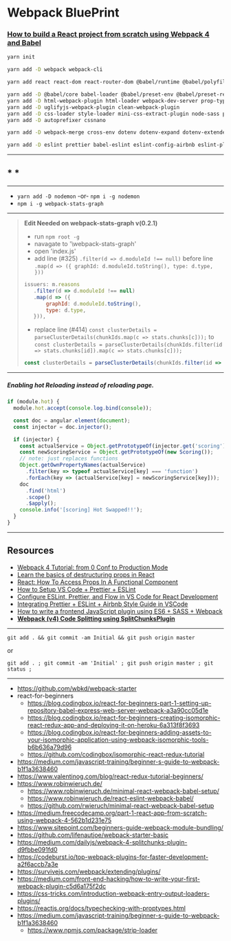 # Webpack BluePrint

### [How to build a React project from scratch using Webpack 4 and Babel](https://hackernoon.com/how-to-build-a-react-project-from-scratch-using-webpack-4-and-babel-56d4a26afd32)

```bash
yarn init
```

```bash
yarn add -D webpack webpack-cli
```

```bash
yarn add react react-dom react-router-dom @babel/runtime @babel/polyfill numeral
```

```bash
yarn add -D @babel/core babel-loader @babel/preset-env @babel/preset-react @babel/plugin-transform-runtime
yarn add -D html-webpack-plugin html-loader webpack-dev-server prop-types
yarn add -D uglifyjs-webpack-plugin clean-webpack-plugin
yarn add -D css-loader style-loader mini-css-extract-plugin node-sass postcss-loader sass-loader
yarn add -D autoprefixer cssnano
```

```bash
yarn add -D webpack-merge cross-env dotenv dotenv-expand dotenv-extended fs.extra yargs config
```

```bash
yarn add -D eslint prettier babel-eslint eslint-config-airbnb eslint-plugin-import eslint-plugin-jsx-a11y eslint-plugin-react prettier-eslint eslint-config-prettier eslint-plugin-prettier
```

---

## \* \*

---

- `yarn add -D nodemon` -or- `npm i -g nodemon`
- `npm i -g webpack-stats-graph`

---

> **Edit Needed on webpack-stats-graph v(0.2.1)**
>
> - run `npm root -g`
> - navagate to '\webpack-stats-graph\'
> - open 'index.js'
> - add line (#325) `.filter(d => d.moduleId !== null)` before line `.map(d => ({ graphId: d.moduleId.toString(), type: d.type, }))`
>
> ```js
> issuers: m.reasons
>    .filter(d => d.moduleId !== null)
>    .map(d => ({
>        graphId: d.moduleId.toString(),
>        type: d.type,
>    })),
> ```
>
> - replace line (#414) `const clusterDetails = parseClusterDetails(chunkIds.map(c => stats.chunks[c]));` to `const clusterDetails = parseClusterDetails(chunkIds.filter(id => stats.chunks[id]).map(c => stats.chunks[c]));`
>
> ```js
> const clusterDetails = parseClusterDetails(chunkIds.filter(id => stats.chunks[id]).map(c => stats.chunks[c]));
> ```

---

##### Enabling hot Reloading instead of reloading page.

```js
if (module.hot) {
  module.hot.accept(console.log.bind(console));

  const doc = angular.element(document);
  const injector = doc.injector();

  if (injector) {
    const actualService = Object.getPrototypeOf(injector.get('scoring'));
    const newScoringService = Object.getPrototypeOf(new Scoring());
    // note: just replaces functions
    Object.getOwnPropertyNames(actualService)
      .filter(key => typeof actualService[key] === 'function')
      .forEach(key => (actualService[key] = newScoringService[key]));
    doc
      .find('html')
      .scope()
      .$apply();
    console.info('[scoring] Hot Swapped!!');
  }
}
```

---

## Resources

- [Webpack 4 Tutorial: from 0 Conf to Production Mode](https://www.valentinog.com/blog/webpack-tutorial/)
- [Learn the basics of destructuring props in React](https://medium.freecodecamp.org/the-basics-of-destructuring-props-in-react-a196696f5477)
- [React: How To Access Props In A Functional Component](https://medium.com/@PhilipAndrews/react-how-to-access-props-in-a-functional-component-6bd4200b9e0b)
- [How to Setup VS Code + Prettier + ESLint](https://www.youtube.com/watch?v=YIvjKId9m2c)
- [Configure ESLint, Prettier, and Flow in VS Code for React Development](https://medium.com/@sgroff04/configure-eslint-prettier-and-flow-in-vs-code-for-react-development-c9d95db07213)
- [Integrating Prettier + ESLint + Airbnb Style Guide in VSCode](https://blog.echobind.com/integrating-prettier-eslint-airbnb-style-guide-in-vscode-47f07b5d7d6a)
- [How to write a frontend JavaScript plugin using ES6 + SASS + Webpack](https://itnext.io/how-to-write-a-frontend-javascript-plugin-using-es6-sass-webpack-a1c6d6fdeb71)
- **[Webpack (v4) Code Splitting using SplitChunksPlugin](https://itnext.io/react-router-and-webpack-v4-code-splitting-using-splitchunksplugin-f0a48f110312)**

---

```
git add . && git commit -am Initial && git push origin master
```

or

```
git add . ; git commit -am 'Initial' ; git push origin master ; git status ;
```

---

- https://github.com/wbkd/webpack-starter
- react-for-beginners
  - https://blog.codingbox.io/react-for-beginners-part-1-setting-up-repository-babel-express-web-server-webpack-a3a90cc05d1e
  - https://blog.codingbox.io/react-for-beginners-creating-isomorphic-react-redux-app-and-deploying-it-on-heroku-6a313f8f3693
  - https://blog.codingbox.io/react-for-beginners-adding-assets-to-your-isomorphic-application-using-webpack-isomorphic-tools-b6b636a79d96
  - https://github.com/codingbox/isomorphic-react-redux-tutorial
- https://medium.com/javascript-training/beginner-s-guide-to-webpack-b1f1a3638460
- https://www.valentinog.com/blog/react-redux-tutorial-beginners/
- https://www.robinwieruch.de/
  - https://www.robinwieruch.de/minimal-react-webpack-babel-setup/
  - https://www.robinwieruch.de/react-eslint-webpack-babel/
  - https://github.com/rwieruch/minimal-react-webpack-babel-setup
- https://medium.freecodecamp.org/part-1-react-app-from-scratch-using-webpack-4-562b1d231e75
- https://www.sitepoint.com/beginners-guide-webpack-module-bundling/
- https://github.com/lifenautjoe/webpack-starter-basic
- https://medium.com/dailyjs/webpack-4-splitchunks-plugin-d9fbbe091fd0
- https://codeburst.io/top-webpack-plugins-for-faster-development-a2f6accb7a3e
- https://survivejs.com/webpack/extending/plugins/
- https://medium.com/front-end-hacking/how-to-write-your-first-webpack-plugin-c5d6a175f2dc
- https://css-tricks.com/introduction-webpack-entry-output-loaders-plugins/
- https://reactjs.org/docs/typechecking-with-proptypes.html
- https://medium.com/javascript-training/beginner-s-guide-to-webpack-b1f1a3638460
  - https://www.npmjs.com/package/strip-loader
